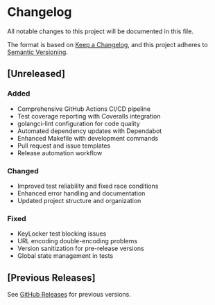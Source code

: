 # Changelog

All notable changes to this project will be documented in this file.

The format is based on [Keep a Changelog](https://keepachangelog.com/en/1.0.0/),
and this project adheres to [Semantic Versioning](https://semver.org/spec/v2.0.0.html).

## [Unreleased]

### Added
- Comprehensive GitHub Actions CI/CD pipeline
- Test coverage reporting with Coveralls integration
- golangci-lint configuration for code quality
- Automated dependency updates with Dependabot
- Enhanced Makefile with development commands
- Pull request and issue templates
- Release automation workflow

### Changed
- Improved test reliability and fixed race conditions
- Enhanced error handling and documentation
- Updated project structure and organization

### Fixed
- KeyLocker test blocking issues
- URL encoding double-encoding problems
- Version sanitization for pre-release versions
- Global state management in tests

## [Previous Releases]

See [GitHub Releases](https://github.com/vast-data/go-vast-client/releases) for previous versions. 